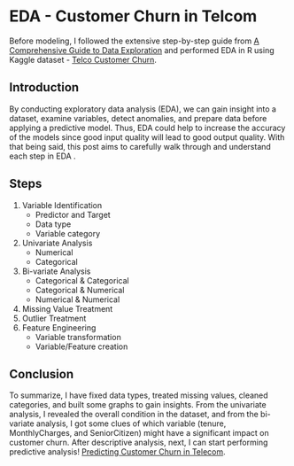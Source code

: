 # EDA - Customer Churn in Telcom
Before modeling, I followed the extensive step-by-step guide from [A Comprehensive Guide to Data Exploration](https://www.analyticsvidhya.com/blog/2016/01/guide-data-exploration/#one) and performed EDA in R using Kaggle dataset - [Telco Customer Churn](https://www.kaggle.com/blastchar/telco-customer-churn).
## Introduction
By conducting exploratory data analysis (EDA), we can gain insight into a dataset, examine variables, detect anomalies, and prepare data before applying a predictive model. Thus, EDA could help to increase the accuracy of the models since good input quality will lead to good output quality. With that being said, this post aims to carefully walk through and understand each step in EDA .
## Steps 
1. Variable Identification 
   - Predictor and Target
   - Data type
   - Variable category
2. Univariate Analysis 
   - Numerical
   - Categorical
3. Bi-variate Analysis 
   - Categorical & Categorical
   - Categorical & Numerical
   - Numerical & Numerical
4. Missing Value Treatment 
5. Outlier Treatment 
6. Feature Engineering
   - Variable transformation
   - Variable/Feature creation
## Conclusion
To summarize, I have fixed data types, treated missing values, cleaned categories, and built some graphs to gain insights. From the univariate analysis, I revealed the overall condition in the dataset, and from the bi-variate analysis, I got some clues of which variable (tenure, MonthlyCharges, and SeniorCitizen) might have a significant impact on customer churn. After descriptive analysis, next, I can start performing predictive analysis! [Predicting Customer Churn in Telecom](https://github.com/yuki04160/Predicting-Customer-Churn-in-Telecom).
